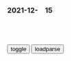 ### 2021-12-　15

```tip
```

<table id="tbc" style="white-space:pre-wrap">
</table>
<button onclick="toggleb()">toggle</button>
<button onclick="loadparse()">loadparse</button>
<br>
<!-- 🌸<br>🍅-　-🍑<hr>🍀 -->
<pre>
<textarea rows="30" cols="100" style="display: none" id="tar">

<font size="2"><b>
一部让人看了哭笑不得的动画，主人变成丧尸，狗狗仍对他不离不弃,动漫,欧美动漫,好看视频</b></font><br>
https://haokan.baidu.com/v?vid=8344802453389607885&sfrom=baidu-feed

<font size="1" style="color:#DCDCDC"><b>2021/12/15 下午10:54:50</b></font><br>

<font size="2"><b>
在美g有一条重罪，如果没有监狱的保护，活不下去《不可宽恕》,影视,犯罪片,好看视频</b></font><br>
https://haokan.baidu.com/v?vid=14679288614054287565&sfrom=baidu-feed

<font size="1" style="color:#DCDCDC"><b>2021/12/15 下午8:51:09</b></font><br>

<font size="2"><b>
台商在新j厂房被当地无预警拆除？g台办：多次沟通未果</b></font><br>
https://mbd.baidu.com/newspage/data/landingsuper?context=%7B%22nid%22%3A%22news_9512186949476480170%22%7D&n_type=-1&p_from=-1

<font size="1" style="color:#DCDCDC"><b>2021/12/15 下午8:46:28</b></font><br>

<font size="2"><b>
资治通鉴：为什么l导有些好想法得不到落实，甚至好心变坏事？</b></font><br>
https://mbd.baidu.com/newspage/data/landingsuper?context=%7B%22nid%22%3A%22news_9458546449978037435%22%7D&n_type=-1&p_from=-1

李光耀：z度不是因为好才可行，而是因为可行才好。

王莽篡h时候那种全国上下一致的舆论声浪，极容易让王莽一种错觉，觉得上下都是一条心，都是跟着王莽在干。

实际上呢？狗屁！

对于王莽来说，他想的是造福天下，而中层、基层想的却是捞钱、培植势力。

<font size="1" style="color:#DCDCDC"><b>2021/12/15 下午5:14:26</b></font><br>

<font size="2"><b>
【软件官网】MusicTools - 全网无损音乐免费下载工具</b></font><br>
https://www.yijingying.com/musictools

MusicTools v1.9.5.13

<font size="1" style="color:#DCDCDC"><b>2021/12/15 下午5:04:41</b></font><br>

<font size="2"><b>
为何清朝缺乏创新和接受新事物的能力？论经济重心南移的巨大危害</b></font><br>
https://mbd.baidu.com/newspage/data/landingsuper?context=%7B%22nid%22%3A%22news_9667921523039512259%22%7D&n_type=-1&p_from=-1

<font size="1" style="color:#DCDCDC"><b>2021/12/15 下午4:35:34</b></font><br>

<font size="2"><b>
x牙利三连否决欧盟涉g声明，z理霸气回怼：再来一百次也一样</b></font><br>
https://baijiahao.baidu.com/s?id=1701988337138765602&wfr=spider&for=pc

<font size="1" style="color:#DCDCDC"><b>2021/12/15 下午4:29:47</b></font><br>

<font size="2"><b>
欧盟议会出现诡异一幕，为何两次反h提案都被x牙利一票否决？|德国|美国|欧洲_网易订阅</b></font><br>
https://www.163.com/dy/article/GACJTHJ00535T16B.html

<font size="1" style="color:#DCDCDC"><b>2021/12/15 下午4:28:25</b></font><br>

<font size="2"><b>
x牙利在zg发行10亿元绿色主q熊猫债</b></font><br>
https://baijiahao.baidu.com/s?id=1719179804298027790&wfr=spider&for=pc

<font size="1" style="color:#DCDCDC"><b>2021/12/15 下午4:29:13</b></font><br>

<font size="2"><b>
《百年孤独》里6句经典语句，感悟人生，品味它的独特天地_腾讯新闻</b></font><br>
https://new.qq.com/omn/20211211/20211211A05X8Z00.html

多年以后，奥雷连诺上校站在行刑队面前，准会想起父亲带他去参观冰块的那个遥远的下午。

<font size="1" style="color:#DCDCDC"><b>2021/12/15 下午4:06:39</b></font><br>

<font size="2"><b>
[guguru] Dolce Vita ~Goshujin-sama to no Amai Seikatsu~ [guguru ぐぐる] Dolce Vita～ご主人さまとの甘い生活～ - エロコスプレ</b></font><br>
https://ja.hentai-cosplays.com/image/guguru-dolce-vita-goshujin-sama-to-no-amai-seikatsu-guguru--dolce-vita/

沙发
https://static2.hentai-cosplays.com/upload/20200311/149/152116/2.jpg

沙发，宝座，椅子
https://static2.hentai-cosplays.com/upload/20200311/149/152116/5.jpg

<font size="1" style="color:#DCDCDC"><b>2021/12/15 下午2:27:32</b></font><br>

<font size="2"><b>
SM.MS v2 API Docs</b></font><br>
https://doc.sm.ms/

{
    "success": true,
    "code": "success",
    "message": "Get API token success.",
    "data": {
        "token": "XXXXXXXXXXXXXXXXXXXXXXXXXXXXXXX"
    },
    "RequestId": "8DCED45B-5E9F-43B1-90C6-29D562F250D5"
}

<font size="1" style="color:#DCDCDC"><b>2021/12/15 下午1:37:43</b></font><br>

<font size="2"><b>
近七成美g人不信任美gzf能确保疫苗安全_腾讯新闻</b></font><br>
https://new.qq.com/omn/20200922/20200922V0ABGI00.html

<font size="1" style="color:#DCDCDC"><b>2021/12/15 下午1:28:20</b></font><br>

<font size="2"><b>
古惑仔：大B哥带队打东星，靓坤放鸽子少了60人，这下损失惨重！,影视,犯罪片,好看视频</b></font><br>
https://haokan.baidu.com/v?vid=4373186853426449172&sfrom=baidu-feed

m路行驶
我想知道靓坤的结局

d方老师
进立法会当议员了

<font size="1" style="color:#DCDCDC"><b>2021/12/15 上午11:34:02</b></font><br>

<font size="2"><b>
“物理”解决z治分歧，巴西一市长与z敌擂台MMA决斗</b></font><br>
https://mbd.baidu.com/newspage/data/landingsuper?context=%7B%22nid%22%3A%22news_9308971580984312046%22%7D&n_type=-1&p_from=-1

<font size="1" style="color:#DCDCDC"><b>2021/12/15 上午11:05:50</b></font><br>

柴犬，狗笑
https://wx4.sinaimg.cn/mw2000/d8b41602gy1gxcl4j4oefj20qn0qn0v1.jpg

<font size="2"><b>
纪晓岚：不要吃饭看，看一次笑一次的爆笑喜剧，看了十五遍,影视,宫廷片,好看视频</b></font><br>
https://haokan.baidu.com/v?vid=10690711240842204926&sfrom=baidu-feed

我一看到那俊小伙子，我就把什么是都忘了。a龖龖囗

<font size="1" style="color:#DCDCDC"><b>2021/12/15 上午10:09:57</b></font><br>

<font size="2"><b>
马斯克当选《时代》年度人物 被问最崇拜谁？</b></font><br>
https://mbd.baidu.com/newspage/data/landingsuper?context=%7B%22nid%22%3A%22news_9608482044695724501%22%7D&n_type=-1&p_from=-1

他的方下颌透露着不屈不挠。

爱迪生（发明家）、巴纳姆（现代公关之父）、卡内基（企业家）和曼哈顿博士（DC漫画中的超级英雄、科学家）的疯狂混合体。

s水象
希望zg出现这样的科学巨人

h當凌絕頂
即使出现了这类企业的萌芽，你最好上缴，否则

<font size="1" style="color:#DCDCDC"><b>2021/12/15 上午10:02:40</b></font><br>

</textarea>
</pre>
<!-- 🍀<br>🍑-　-🍅<hr>🌸 -->

<script src="https://cdn.jsdelivr.net/npm/jquery@3.5.1/dist/jquery.min.js"></script>

<link rel="stylesheet" href="https://cdn.jsdelivr.net/gh/fancyapps/fancybox@3.5.7/dist/jquery.fancybox.min.css" />
<script src="https://cdn.jsdelivr.net/gh/fancyapps/fancybox@3.5.7/dist/jquery.fancybox.min.js"></script>

<script type="text/javascript">

var __urlRegex = /(\b(https?|ftp|file):\/\/[-A-Z0-9+&@#\/%?=~_|!:,.;]*[-A-Z0-9+&@#\/%=~_|])/ig;
var __imgRegex = /\.(?:jpe?g|gif|png)$/i;

loadparse();

function parseURL($string){

    var exp = __urlRegex;
    return $string.replace(exp,function(match){
            __imgRegex.lastIndex=0;
            if(__imgRegex.test(match)){
                return '<a data-fancybox="gallery" href="' + match.replace("/p=700", "")
                 + '"><img src="' + match.replace("/p=700", "/p=160x200")+'" width="64"></a>';
            }
            else{
                return '<a href="' + match + '" target="_blank">' + match + '</a>';
            }
        }
    );
}

function loadparse() {
  tbc.innerHTML = parseURL(tar.value);
}

function toggleb() {
  var x = document.getElementById("tar");
  if (x.style.display === "none") {
    x.style.display = "";
  } else {
    x.style.display = "none";
  }
}

</script>
